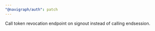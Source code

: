 ```yaml
---
"@navigraph/auth": patch
---
```


Call token revocation endpoint on signout instead of calling endsession.
